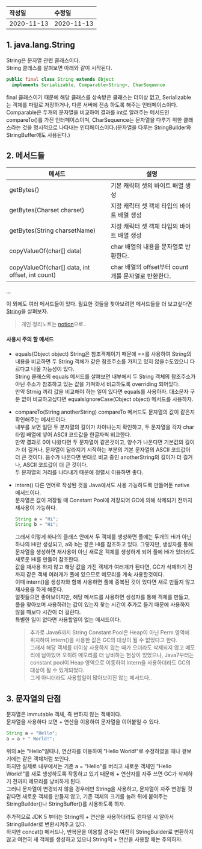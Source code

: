 |작성일|수정일|
|:----|:----|
|2020-11-13|2020-11-13|

## 1. java.lang.String

String은 문자열 관련 클래스이다.<br>
String 클래스를 살펴보면 아래와 같이 시작된다.<br>
```java
public final class String extends Object
  implements Serializable, Comparable<String>, CharSequence
```
final 클래스이기 때문에 해당 클래스를 상속받은 클래스는 더이상 없고, Serializable는 객체를 파일로 저장하거나, 다른 서버에 전송 하도록 해주는 인터페이스이다.<br>
Comparable은 두개의 문자열을 비교하여 결과를 int로 알려주는 메서드인 compareTo()를 가진 인터페이스이며,
CharSequence는 문자열을 다루기 위한 클래스라는 것을 명시적으로 나타내는 인터페이스이다.(문자열을 다루는 StringBuilder와 StringBuffer에도 사용된다.)

## 2. 메서드들

|메서드|설명|
|----|----|
|getBytes()|기본 캐릭터 셋의 바이트 배열 생성|
|getBytes(Charset charset)|지정 캐릭터 셋 객체 타입의 바이트 배열 생성|
|getBytes(String charsetName)|지정 캐릭터 셋 객체 타입의 바이트 배열 생성|
|copyValueOf(char[] data)|char 배열의 내용을 문자열로 반환한다.|
|copyValueOf(char[] data, int offset, int count)|char 배열의 offset부터 count개를 문자열로 반환한다.|
...

이 외에도 여러 메서드들이 있다. 필요한 것들을 찾아보려면  메서드들을 더 보고싶다면 [String](https://docs.oracle.com/en/java/javase/13/docs/api/java.base/java/lang/String.html)을 살펴보자.
> 개인 정리노트는 [notion](https://www.notion.so/yoonstechstudy/String-Class-52673cdd1a0f453bac3d227e7f66ae46)으로..

#### 사용시 주의 할 메서드

- equals(Object object)
  String은 참조객체이기 때문에 ==를 사용하여 String의 내용을 비교하면 두 String 객체가 같은 참조주소를 가지고 있지 않을수도있으니 다르다고 나올 가능성이 있다.<br>
  String 클래스의 equals 메서드를 살펴보면 내부에서 두 String 객체의 참조주소가 아닌 주소가 참조하고 있는 값을 가져와서 비교하도록 overriding 되어있다.<br>
  만약 Strnig 끼리 값을 비교해야 하는 일이 있다면 equals를 사용하자. 대소문자 구분 없이 비교하고싶다면 equalsIgnoreCase(Object object) 메서드를 사용하자.

- compareTo(String anotherString)
  compareTo 메서드도 문자열의 값이 같은지 확인해주는 메서드이다.<br>
  내부를 보면 일단 두 분자열의 길이가 차이나는지 확인하고, 두 문자열을 각자 char 타입 배열에 넣어 ASCII 코드값을 한글자씩 비교한다.<br>
  만약 결과로 0이 나왔다면 두 문자열이 같은것이고, 양수가 나온다면 기본값의 길이가 더 길거나, 문자열이 달라지기 시작하는 부분의 기본 문자열의 ASCII 코드값이 더 큰 것이다.
  음수가 나온다면 반대로 비교 중인 anotherString의 길이가 더 길거나, ASCII 코드값이 더 큰 것이다.<br>
  두 문자열의 거리를 나타내기 때문에 정렬시 이용하면 좋다.

- intern()
  다른 언어로 작성된 것을 Java에서도 사용 가능하도록 만들어둔 native 메서드이다.<br>
  문자열은 값이 저장될 때 Constant Pool에 저장되어 GC에 의해 삭제되기 전까지 재사용이 가능하다.<br>
  ```java
  String a = "Hi";
  String b = "Hi";
  ```
  그래서 이렇게 하나의 클래스 안에서 두 객체를 생성하면 풀에는 두개의 Hi가 아닌 하나의 Hi만 생성되고, a와 b는 같은 Hi를 참조하고 있다.
  그렇지만, 생성자를 통해 문자열을 생성하면 재사용이 아닌 새로운 객체를 생성하게 되어 풀에 Hi가 있더라도 새로운 Hi를 만들어 참조한다.<br>
  값을 재사용 하지 않고 해당 값을 가진 객체가 여러개가 된다면, GC가 삭제하기 전까지 같은 객체 여러개가 풀에 있으므로 메모리를 계속 사용할것이다.<br>
  이때 intern()을 생성자와 함께 사용하면 풀에 중복된 것이 있다면 새로 만들지 않고 재사용을 하게 해준다.<br>
  얼핏들으면 좋아보이지만, 해당 메서드를 사용하면 생성자를 통해 객체를 만들고, 풀을 찾아보며 사용하려는 값이 있는지 찾는 시간이 추가로 들기 때문에 사용하지 않을 때보다 시간이 더 걸린다.<br>
  특별한 일이 없다면 사용할일이 없는 메서드이다.
  > 추가로 Java6까지 String Constant Pool은 Heap이 아닌 Perm 영역에 위치하여 intern()을 사용한 값은 GC의 대상이 될 수 없었다고 한다.<br>
  > 그래서 해당 객체를 더이상 사용하지 않는 때가 오더라도 삭제되지 않고 메모리에 남아있어 오히려 메모리를 더 낭비하는 현상이 있었으나,
  Java7부터는 constant pool이 Heap 영역으로 이동하여 intern을 사용하더라도 GC의 대상이 될 수 있게되었다.<br>
  > 그게 아니더라도 사용할일이 많아보이진 않는 메서드다..


## 3. 문자열의 단점

문자열은 immutable 객체, 즉 변하지 않는 객체이다.<br>
문자열을 사용하다 보면 + 연산을 이용하여 문자열을 이어붙일 수 있다.
```java
String a = "Hello";
a = a + " World!";
```
위의 a는 "Hello"일때나, 연산자를 이용하여 "Hello World!"로 수정하였을 때나 겉보기에는 같은 객체처럼 보인다.<br>
하지만 실제로 내부에서는 기존 a = "Hello"를 버리고 새로운 객체인 "Hello World!"를 새로 생성하도록 작동하고 있기 때문에 + 연산자를 자주 쓰면 GC가 삭제하기 전까지 메모리를 낭비하게 된다.<br>
그러니 문자열이 변경되지 않을 경우에만 String을 사용하고, 문자열이 자주 변경될 것 같다면 새로운 객체를 만들지 않고, 기존 객체의 크기를 늘려 뒤에 붙여주는 StringBuilder()나 StringBuffer()를 사용하도록 하자.<br>

추가적으로 JDK 5 부터는 String의 + 연산을 사용하더라도 컴파일 시 알아서 StringBuilder로 변환시켜주고 있다.<br>
하지만 concat() 메서드나, 반복문을 이용할 경우는 여전히 StringBuilder로 변환하지 않고 여전히 새 객체를 생성하고 있으니 String의 + 연산을 사용할 때는 주의하자.
